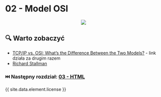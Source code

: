 # 02 - Model OSI

<center>
<a href="https://www.fs.com/blog/tcpip-vs-osi-whats-the-difference-between-the-two-models-1446.html">
    <img src="https://resource.fs.com/mall/generalImg/TItmbATfnobgYOxyA8mcIznSnZd.png">
</a>
</center>

## 🔍 Warto zobaczyć

* [TCP/IP vs. OSI: What’s the Difference Between the Two Models?](https://www.fs.com/blog/tcpip-vs-osi-whats-the-difference-between-the-two-models-1446.html) - link działa za drugim razem 
* [Richard Stallman](https://en.wikipedia.org/wiki/Richard_Stallman)

### ⏭️ Następny rozdział: [03 - HTML](03-html.md)

{{ site.data.element.license }}
